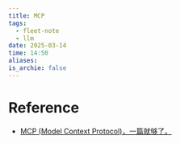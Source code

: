 ```yaml
---
title: MCP
tags:
  - fleet-note
  - llm
date: 2025-03-14
time: 14:50
aliases: 
is_archie: false
---
```




# Reference
* [MCP (Model Context Protocol)，一篇就够了。](https://zhuanlan.zhihu.com/p/29001189476)